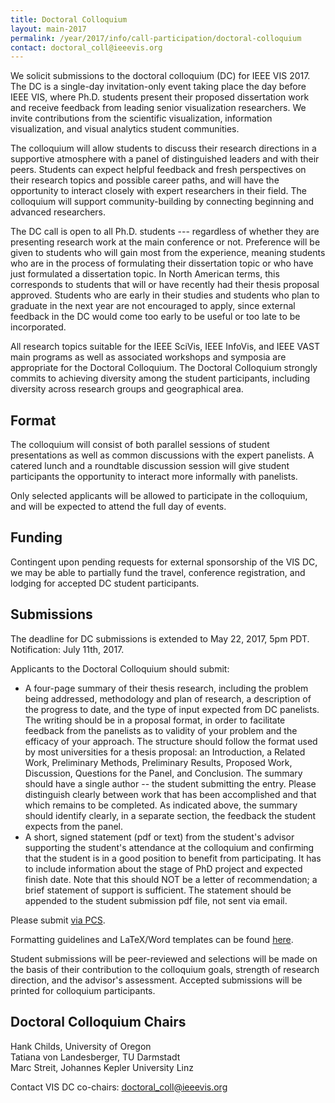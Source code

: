 ```yaml
---
title: Doctoral Colloquium
layout: main-2017
permalink: /year/2017/info/call-participation/doctoral-colloquium
contact: doctoral_coll@ieeevis.org
---
```


We solicit submissions to the doctoral colloquium (DC) for IEEE VIS 2017. The DC is a single-day invitation-only event taking place the day before IEEE VIS, where Ph.D. students present their proposed dissertation work and receive feedback from leading senior visualization researchers. We invite contributions from the scientific visualization, information visualization, and visual analytics student communities.

The colloquium will allow students to discuss their research directions in a supportive atmosphere with a panel of distinguished leaders and with their peers. Students can expect helpful feedback and fresh perspectives on their research topics and possible career paths, and will have the opportunity to interact closely with expert researchers in their field. The colloquium will support community-building by connecting beginning and advanced researchers.

The DC call is open to all Ph.D. students --- regardless of whether they are presenting research work at the main conference or not. Preference will be given to students who will gain most from the experience, meaning students who are in the process of formulating their dissertation topic or who have just formulated a dissertation topic.   In North American terms, this corresponds to students that will or have recently had their thesis proposal approved. Students who are early in their studies and students who plan to graduate in the next year are not encouraged to apply, since external feedback in the DC would come too early to be useful or too late to be incorporated.

All research topics suitable for the IEEE SciVis, IEEE InfoVis, and IEEE VAST main programs as well as associated workshops and symposia are appropriate for the Doctoral Colloquium. The Doctoral Colloquium strongly commits to achieving diversity among the student participants, including diversity across research groups and geographical area. 

## Format

The colloquium will consist of both parallel sessions of student presentations as well as common discussions with the expert panelists. A catered lunch and a roundtable discussion session will give student participants the opportunity to interact more informally with panelists.

Only selected applicants will be allowed to participate in the colloquium, and will be expected to attend the full day of events.

## Funding

Contingent upon pending requests for external sponsorship of the VIS DC, we may be able to partially fund the travel, conference registration, and lodging for accepted DC student participants.

## Submissions

The deadline for DC submissions is extended to May 22, 2017, 5pm PDT.  
Notification: July 11th, 2017.

Applicants to the Doctoral Colloquium should submit:

* A four-page summary of their thesis research, including the problem being addressed, methodology and plan of research, a description of the progress to date, and the type of input expected from DC panelists. The writing should be in a proposal format, in order to facilitate feedback from the panelists as to validity of your problem and the efficacy of your approach. The structure should follow the format used by most universities for a thesis proposal: an Introduction, a Related Work, Preliminary Methods, Preliminary Results, Proposed Work, Discussion, Questions for the Panel, and Conclusion. The summary should have a single author -- the student submitting the entry. Please distinguish clearly between work that has been accomplished and that which remains to be completed. As indicated above, the summary should identify clearly, in a separate section, the feedback the student expects from the panel.
* A short, signed statement (pdf or text) from the student's advisor supporting the student's attendance at the colloquium and confirming that the student is in a good position to benefit from participating. It has to include information about the stage of PhD project and expected finish date. Note that this should NOT be a letter of recommendation; a brief statement of support is sufficient. The statement should be appended to the student submission pdf file, not sent via email.

Please submit [via PCS](http://precisionconference.com/~vgtc/).

Formatting guidelines and LaTeX/Word templates can be found [here](http://www.cs.sfu.ca/~vis/Tasks/camera.html).

Student submissions will be peer-reviewed and selections will be made on the basis of their contribution to the colloquium goals, strength of research direction, and the advisor's assessment. Accepted submissions will be printed for colloquium participants.

## Doctoral Colloquium Chairs

Hank Childs, University of Oregon  
Tatiana von Landesberger, TU Darmstadt  
Marc Streit, Johannes Kepler University Linz

Contact VIS DC co-chairs: [doctoral_coll@ieeevis.org](mailto:doctoral_coll@ieeevis.org)
